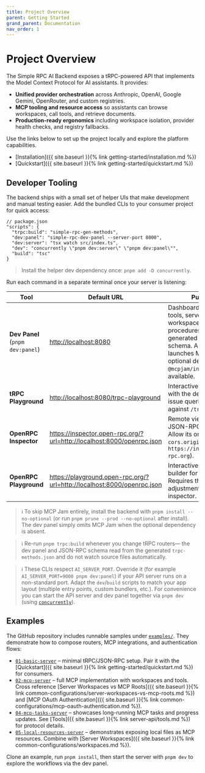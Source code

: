 ```yaml
---
title: Project Overview
parent: Getting Started
grand_parent: Documentation
nav_order: 1
---
```


# Project Overview

The Simple RPC AI Backend exposes a tRPC-powered API that implements the Model Context Protocol for AI assistants. It provides:

- **Unified provider orchestration** across Anthropic, OpenAI, Google Gemini, OpenRouter, and custom registries.
- **MCP tooling and resource access** so assistants can browse workspaces, call tools, and retrieve documents.
- **Production-ready ergonomics** including workspace isolation, provider health checks, and registry fallbacks.

Use the links below to set up the project locally and explore the platform capabilities.

- [Installation]({{ site.baseurl }}{% link getting-started/installation.md %})
- [Quickstart]({{ site.baseurl }}{% link getting-started/quickstart.md %})

## Developer Tooling

The backend ships with a small set of helper UIs that make development and manual testing easier. Add the bundled CLIs to your consumer project for quick access:

```jsonc
// package.json
"scripts": {
  "trpc:build": "simple-rpc-gen-methods",
  "dev:panel": "simple-rpc-dev-panel --server-port 8000",
  "dev:server": "tsx watch src/index.ts",
  "dev": "concurrently \"pnpm dev:server\" \"pnpm dev:panel\"",
  "build": "tsc"
}

```

> Install the helper dev dependency once: `pnpm add -D concurrently`.

Run each command in a separate terminal once your server is listening:

| Tool | Default URL | Purpose |
| --- | --- | --- |
| **Dev Panel** (`pnpm dev:panel`) | <http://localhost:8080> | Dashboards for MCP tools, server workspaces, tRPC procedures, and the generated OpenRPC schema. Automatically launches MCP Jam if the optional dependency `@mcpjam/inspector` is available. |
| **tRPC Playground** | <http://localhost:8080/trpc-playground> | Interactive UI (bundled with the dev panel) to issue queries/mutations against `/trpc/*`. |
| **OpenRPC Inspector** | <https://inspector.open-rpc.org/?url=http://localhost:8000/openrpc.json> | Remote viewer for the JSON-RPC schema. Allow its origin in `cors.origin` (e.g. add `https://inspector.open-rpc.org`). |
| **OpenRPC Playground** | <https://playground.open-rpc.org/?url=http://localhost:8000/openrpc.json> | Interactive request builder for `/rpc`. Requires the same CORS adjustments as the inspector. |

> ℹ️ To skip MCP Jam entirely, install the backend with `pnpm install --no-optional` (or run `pnpm prune --prod --no-optional` after install). The dev panel simply omits MCP Jam when the optional dependency is absent.

> ℹ️ Re-run `pnpm trpc:build` whenever you change tRPC routers— the dev panel and JSON-RPC schema read from the generated `trpc-methods.json` and do not watch source files automatically.

> ℹ️ These CLIs respect `AI_SERVER_PORT`. Override it (for example `AI_SERVER_PORT=9000 pnpm dev:panel`) if your API server runs on a non-standard port. Adapt the `dev`/`build` scripts to match your app layout (multiple entry points, custom bundlers, etc.). For convenience you can start the API server and dev panel together via `pnpm dev` (using [`concurrently`](https://www.npmjs.com/package/concurrently)).

## Examples

The GitHub repository includes runnable samples under [`examples/`](https://github.com/AWolf81/simple-rpc-ai-backend/tree/develop/examples). They demonstrate how to compose routers, MCP integrations, and authentication flows:

- [`01-basic-server`](https://github.com/AWolf81/simple-rpc-ai-backend/tree/develop/examples/01-basic-server) – minimal tRPC/JSON-RPC setup. Pair it with the [Quickstart]({{ site.baseurl }}{% link getting-started/quickstart.md %}) for consumers.
- [`02-mcp-server`](https://github.com/AWolf81/simple-rpc-ai-backend/tree/develop/examples/02-mcp-server) – full MCP implementation with workspaces and tools. Cross reference [Server Workspaces vs MCP Roots]({{ site.baseurl }}{% link common-configurations/server-workspaces-vs-mcp-roots.md %}) and [MCP OAuth Authentication]({{ site.baseurl }}{% link common-configurations/mcp-oauth-authentication.md %}).
- [`04-mcp-tasks-server`](https://github.com/AWolf81/simple-rpc-ai-backend/tree/develop/examples/04-mcp-tasks-server) – showcases long-running MCP tasks and progress updates. See [Tools]({{ site.baseurl }}{% link server-api/tools.md %}) for protocol details.
- [`05-local-resources-server`](https://github.com/AWolf81/simple-rpc-ai-backend/tree/develop/examples/05-local-resources-server) – demonstrates exposing local files as MCP resources. Combine with [Server Workspaces]({{ site.baseurl }}{% link common-configurations/workspaces.md %}).

Clone an example, run `pnpm install`, then start the server with `pnpm dev` to explore the workflows via the dev panel.
